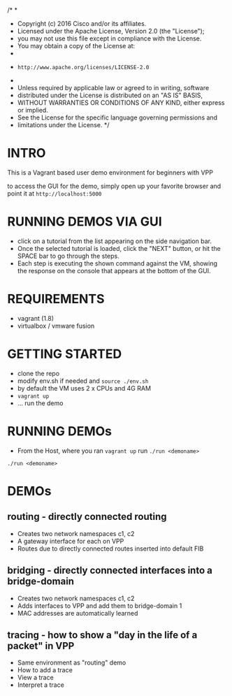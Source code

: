 /*
 *
 * Copyright (c) 2016 Cisco and/or its affiliates.
 * Licensed under the Apache License, Version 2.0 (the "License");
 * you may not use this file except in compliance with the License.
 * You may obtain a copy of the License at:
 *
 *     http://www.apache.org/licenses/LICENSE-2.0
 *
 * Unless required by applicable law or agreed to in writing, software
 * distributed under the License is distributed on an "AS IS" BASIS,
 * WITHOUT WARRANTIES OR CONDITIONS OF ANY KIND, either express or implied.
 * See the License for the specific language governing permissions and
 * limitations under the License.
 */
# INTRO

This is a Vagrant based user demo environment for beginners with VPP

to access the GUI for the demo, simply open up your favorite browser and point it at 
` http://localhost:5000 `

# RUNNING DEMOS VIA GUI

- click on a tutorial from the list appearing on the side navigation bar. 
- Once the selected tutorial is loaded, click the "NEXT" button, or hit the SPACE bar to go through the steps.
- Each step is executing the shown command against the VM, showing the response on the console that appears at the bottom of the GUI.


# REQUIREMENTS
- vagrant (1.8)
- virtualbox / vmware fusion

# GETTING STARTED
- clone the repo
- modify env.sh if needed and ```source ./env.sh```
- by default the VM uses 2 x CPUs and 4G RAM
- ```vagrant up```
- ... run the demo

# RUNNING DEMOs
- From the Host, where you ran ```vagrant up``` run ```./run <demoname>```

```./run <demoname>```

# DEMOs

## routing - directly connected routing
- Creates two network namespaces c1, c2
- A gateway interface for each on VPP
- Routes due to directly connected routes inserted into default FIB

## bridging - directly connected interfaces into a bridge-domain
- Creates two network namespaces c1, c2
- Adds interfaces to VPP and add them to bridge-domain 1
- MAC addresses are automatically learned

## tracing - how to show a "day in the life of a packet" in VPP
- Same environment as "routing" demo
- How to add a trace
- View a trace
- Interpret a trace

